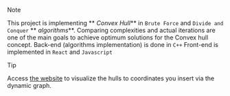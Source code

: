 > [!NOTE]
> This project is implementing ** _Convex Hull_** in  `Brute Force` and  `Divide and Conquer`  ** _algorithms_**.
> Comparing complexities and actual iterations are one of the main goals to achieve optimum solutions for the Convex hull concept.
> Back-end (algorithms implementation) is done in `C++`
> Front-end is implemented in `React` and `Javascript`


> [!TIP]
> Access [the website](https://suee18.github.io/convexHull.github.io/) to visualize the hulls to coordinates you insert via the dynamic graph.





